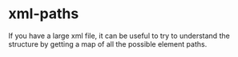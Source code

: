 # xml-paths

If you have a large xml file, it can be useful to try to
understand the structure by getting a map of all the possible element paths.
